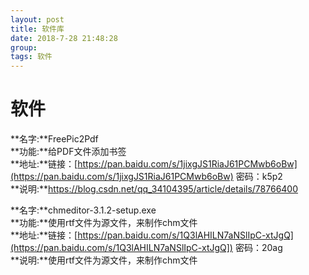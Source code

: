 ```yaml
---
layout: post  
title: 软件库  
date: 2018-7-28 21:48:28  
group:   
tags: 软件  
---
```

# 软件 #  
**名字:**FreePic2Pdf  
**功能:**给PDF文件添加书签  
**地址:**链接：[https://pan.baidu.com/s/1jixgJS1RiaJ61PCMwb6oBw](https://pan.baidu.com/s/1jixgJS1RiaJ61PCMwb6oBw) 密码：k5p2  
**说明:**https://blog.csdn.net/qq_34104395/article/details/78766400  
  
**名字:**chmeditor-3.1.2-setup.exe  
**功能:**使用rtf文件为源文件，来制作chm文件   
**地址:**链接：[https://pan.baidu.com/s/1Q3lAHILN7aNSlIpC-xtJgQ](https://pan.baidu.com/s/1Q3lAHILN7aNSlIpC-xtJgQ]) 密码：20ag  
**说明:**使用rtf文件为源文件，来制作chm文件  

   
 

